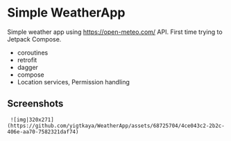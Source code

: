 # Simple WeatherApp

Simple weather app using https://open-meteo.com/ API. First time trying to Jetpack Compose. 

- coroutines
- retrofit
- dagger
- compose
- Location services, Permission handling

## Screenshots
     ![img|320x271](https://github.com/yigtkaya/WeatherApp/assets/68725704/4ce043c2-2b2c-406e-aa70-7582321daf74)
